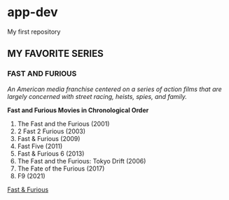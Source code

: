 # app-dev
My first repository
## MY FAVORITE SERIES
### FAST AND FURIOUS
*An American media franchise centered on a series of action films that are largely concerned with street racing, heists, spies, and family.*

**Fast and Furious Movies in Chronological Order**
1. The Fast and the Furious (2001) 
2. 2 Fast 2 Furious (2003)
3. Fast & Furious (2009)
4. Fast Five (2011)
5. Fast & Furious 6 (2013) 
6. The Fast and the Furious: Tokyo Drift (2006)
7. The Fate of the Furious (2017)
8. F9 (2021)

[Fast & Furious](https://en.wikipedia.org/wiki/Fast_%26_Furious)
